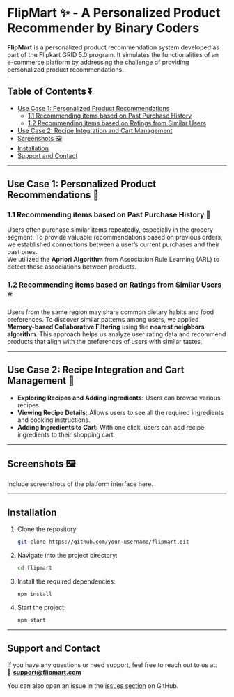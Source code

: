 # FlipMart ✨ - A Personalized Product Recommender by Binary Coders

**FlipMart** is a personalized product recommendation system developed as part of the Flipkart GRID 5.0 program. It simulates the functionalities of an e-commerce platform by addressing the challenge of providing personalized product recommendations.

## Table of Contents ⏬
- [Use Case 1: Personalized Product Recommendations](#use-case-1-personalized-product-recommendations)
  - [1.1 Recommending items based on Past Purchase History](#11-recommending-items-based-on-past-purchase-history)
  - [1.2 Recommending items based on Ratings from Similar Users](#12-recommending-items-based-on-ratings-from-similar-users)
- [Use Case 2: Recipe Integration and Cart Management](#use-case-2-recipe-integration-and-cart-management)
- [Screenshots 🖼️](#screenshots)
- [Installation](#installation)
- [Support and Contact](#support-and-contact)

---

## Use Case 1: Personalized Product Recommendations 📍

### 1.1 Recommending items based on Past Purchase History 🛒
Users often purchase similar items repeatedly, especially in the grocery segment. To provide valuable recommendations based on previous orders, we established connections between a user’s current purchases and their past ones.  
We utilized the **Apriori Algorithm** from Association Rule Learning (ARL) to detect these associations between products.

### 1.2 Recommending items based on Ratings from Similar Users ⭐
Users from the same region may share common dietary habits and food preferences. To discover similar patterns among users, we applied **Memory-based Collaborative Filtering** using the **nearest neighbors algorithm**. This approach helps us analyze user rating data and recommend products that align with the preferences of users with similar tastes.

---

## Use Case 2: Recipe Integration and Cart Management 🛒

- **Exploring Recipes and Adding Ingredients:** Users can browse various recipes.
- **Viewing Recipe Details:** Allows users to see all the required ingredients and cooking instructions.
- **Adding Ingredients to Cart:** With one click, users can add recipe ingredients to their shopping cart.

---

## Screenshots 🖼️
Include screenshots of the platform interface here.

---

## Installation

1. Clone the repository:
    ```bash
    git clone https://github.com/your-username/flipmart.git
    ```

2. Navigate into the project directory:
    ```bash
    cd flipmart
    ```

3. Install the required dependencies:
    ```bash
    npm install
    ```

4. Start the project:
    ```bash
    npm start
    ```

---

## Support and Contact

If you have any questions or need support, feel free to reach out to us at:  
📧 **support@flipmart.com**

You can also open an issue in the [issues section](https://github.com/your-username/flipmart/issues) on GitHub.
